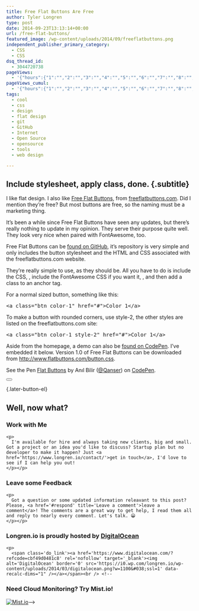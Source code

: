 ```yaml
---
title: Free Flat Buttons Are Free
author: Tyler Longren
type: post
date: 2014-09-23T13:13:14+00:00
url: /free-flat-buttons/
featured_image: /wp-content/uploads/2014/09/freeflatbuttons.png
independent_publisher_primary_category:
  - CSS
  - CSS
dsq_thread_id:
  - 3044720738
pageViews:
  - '{"hours":{"1":"","2":"","3":"","4":"","5":"","6":"","7":"","8":"","9":"","10":"","11":"","12":"","13":"","14":"","15":"","16":"","17":"","18":"","19":"","20":"","21":"","22":"","23":"","24":"","25":"","26":"","27":"","28":"","29":"","30":"","31":"","32":"","33":"","34":"","35":"","36":"","37":"","38":"","39":"","40":"","41":"","42":"","43":"","44":"","45":"","46":"","47":""},"days":{"2":"","3":"","4":"","5":"","6":"","7":"","8":"","9":"","10":"","11":"","12":"","13":"","14":""},"weeks":{"3":"","4":"","5":"","6":"","7":"","8":"","9":"","10":"","11":"","12":""},"months":{"4":"","5":"","6":"","7":"","8":"","9":"","10":"","11":"","12":"","13":"","14":"","15":"","16":"","17":"","18":"","19":"","20":"","21":"","22":"","23":"","24":""}}'
pageViews_cumul:
  - '{"hours":{"1":"","2":"","3":"","4":"","5":"","6":"","7":"","8":"","9":"","10":"","11":"","12":"","13":"","14":"","15":"","16":"","17":"","18":"","19":"","20":"","21":"","22":"","23":"","24":"","25":"","26":"","27":"","28":"","29":"","30":"","31":"","32":"","33":"","34":"","35":"","36":"","37":"","38":"","39":"","40":"","41":"","42":"","43":"","44":"","45":"","46":"","47":""},"days":{"2":"","3":"","4":"","5":"","6":"","7":"","8":"","9":"","10":"","11":"","12":"","13":"","14":""},"weeks":{"3":"","4":"","5":"","6":"","7":"","8":"","9":"","10":"","11":"","12":""},"months":{"4":"","5":"","6":"","7":"","8":"","9":"","10":"","11":"","12":"","13":"","14":"","15":"","16":"","17":"","18":"","19":"","20":"","21":"","22":"","23":"","24":""}}'
tags:
  - cool
  - css
  - design
  - flat design
  - git
  - GitHub
  - Internet
  - Open Source
  - opensource
  - tools
  - web design

---
```

## Include stylesheet, apply class, done. {.subtitle}

I like flat design. I also like [Free Flat Buttons][1], from [freeflatbuttons.com][2]. Did I mention they&#8217;re free? But most buttons are free, so the naming must be a marketing thing.

It&#8217;s been a while since Free Flat Buttons have seen any updates, but there&#8217;s really nothing to update in my opinion. They serve their purpose quite well. They look very nice when paired with FontAwesome, too.

Free Flat Buttons can be [found on GitHub][3], it&#8217;s repository is very simple and only includes the button stylesheet and the HTML and CSS associated with the freeflatbuttons.com website.

They&#8217;re really simple to use, as they should be. All you have to do is include the CSS, <span class="lang:xhtml decode:true  crayon-inline " ><link rel=&#8221;stylesheet&#8221; href=&#8221;button.css&#8221;></span>, include the FontAwesome CSS if you want it, <span class="lang:xhtml decode:true  crayon-inline " ><link href=&#8221;http://netdna.bootstrapcdn.com/font-awesome/4.1.0/css/font-awesome.min.css&#8221; rel=&#8221;stylesheet&#8221;></span>, and then add a class to an anchor tag.

For a normal sized button, something like this:

<pre class="lang:xhtml decode:true " >&lt;a class="btn color-1" href="#"&gt;Color 1&lt;/a&gt;</pre>

To make a button with rounded corners, use style-2, the other styles are listed on the freeflatbuttons.com site:

<pre class="lang:xhtml decode:true " >&lt;a class="btn color-1 style-2" href="#"&gt;Color 1&lt;/a&gt;</pre>

Aside from the homepage, a demo can also be [found on CodePen][4]. I&#8217;ve embedded it below. Version 1.0 of Free Flat Buttons can be downloaded from <http://www.flatbuttons.com/button.css>.

<p data-height="600" data-theme-id="0" data-slug-hash="lzAGI" data-default-tab="result" data-user="Qanser" class='codepen'>
  See the Pen <a href='http://codepen.io/Qanser/pen/lzAGI/'>Flat Buttons</a> by Anıl Bilir (<a href='http://codepen.io/Qanser'>@Qanser</a>) on <a href='http://codepen.io'>CodePen</a>.
</p>



<div class="wpulike wpulike-default " >
  <div class="wp_ulike_general_class wp_ulike_is_not_liked">
    <button type="button"
					aria-label="Like Button"
					data-ulike-id="7498"
					data-ulike-nonce="126c979116"
					data-ulike-type="likeThis"
					data-ulike-template="wpulike-default"
					data-ulike-display-likers="0"
					data-ulike-disable-pophover="0"
					class="wp_ulike_btn wp_ulike_put_image wp_likethis_7498"></button><span class="count-box"></span>
  </div>
</div>

[][5]{.later-button-el}

<div class='what-next'>
  <h2>
    Well, now what?
  </h2>
  
  <div class='hire'>
    <h3>
      Work with Me
    </h3>
    
    <p>
      I'm available for hire and always taking new clients, big and small. Got a project or an idea you'd like to discuss? Startup plan but no developer to make it happen? Just <a href='https://www.longren.io/contact/'>get in touch</a>, I'd love to see if I can help you out!
    </p></p>
  </div>
  
  <div class='hire'>
    <h3>
      Leave some Feedback
    </h3>
    
    <p>
      Got a question or some updated information releavant to this post? Please, <a href='#respond' title='Leave a comment'>leave a comment</a>! The comments are a great way to get help, I read them all and reply to nearly every comment. Let's talk. 😀
    </p></p>
  </div>
  
  <div class='now-what-bottom-ad'>
    <h3>
      Longren.io is proudly hosted by <a href='https://www.digitalocean.com/?refcode=cbf49d0481c8'>DigitalOcean</a>
    </h3>
    
    <p>
      <span class='do_link'><a href='https://www.digitalocean.com/?refcode=cbf49d0481c8' rel='nofollow' target='_blank'><img alt='DigitalOcean' border='0' src='https://i0.wp.com/longren.io/wp-content/uploads/2014/03/digitalocean.png?w=1100&#038;ssl=1' data-recalc-dims="1" /></a></span><br /> <!--

<h3>Need Cloud Monitoring? Try Mist.io!</h3>

<span class='do_link'><a href='http://mist.io/?ref=tyler' rel='nofollow' target='_blank'><img alt='Mist.io' border='0' src='https://i0.wp.com/longren.io/wp-content/uploads/2014/04/mistio.jpg?w=1100&#038;ssl=1' data-recalc-dims="1"></a></span>--></div> </div>

 [1]: https://github.com/Qanser/FlatButtons
 [2]: http://www.flatbuttons.com/
 [3]: https://github.com/Qanser/FlatButtons/blob/master/index.html
 [4]: http://codepen.io/Qanser/pen/lzAGI
 [5]: #